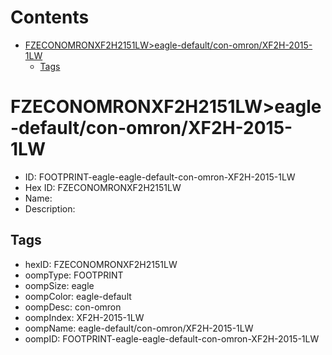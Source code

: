 



Contents
========

* [FZECONOMRONXF2H2151LW>eagle-default/con-omron/XF2H-2015-1LW](#fzeconomronxf2h2151lweagle-defaultcon-omronxf2h-2015-1lw)
	* [Tags](#tags)

# FZECONOMRONXF2H2151LW>eagle-default/con-omron/XF2H-2015-1LW

- ID: FOOTPRINT-eagle-eagle-default-con-omron-XF2H-2015-1LW
- Hex ID: FZECONOMRONXF2H2151LW
- Name: 
- Description: 

## Tags

- hexID: FZECONOMRONXF2H2151LW
- oompType: FOOTPRINT
- oompSize: eagle
- oompColor: eagle-default
- oompDesc: con-omron
- oompIndex: XF2H-2015-1LW
- oompName: eagle-default/con-omron/XF2H-2015-1LW
- oompID: FOOTPRINT-eagle-eagle-default-con-omron-XF2H-2015-1LW
